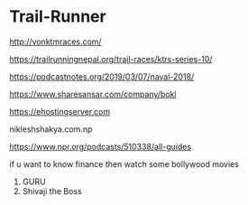 # Trail-Runner

http://vonktmraces.com/

https://trailrunningnepal.org/trail-races/ktrs-series-10/


https://podcastnotes.org/2019/03/07/naval-2018/

https://www.sharesansar.com/company/bokl

https://ehostingserver.com

nikleshshakya.com.np

https://www.npr.org/podcasts/510338/all-guides

if u want to know finance then watch some bollywood movies

1. GURU
2. Shivaji the Boss
